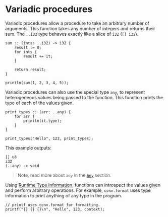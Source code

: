 # Variadic procedures

Variadic procedures allow a procedure to take an arbitrary number of arguments. This function takes any number of integers and returns their sum. The `..i32` type behaves exactly like a slice of `i32` (`[] i32`).
```onyx
sum :: (ints: ..i32) -> i32 {
    result := 0;
    for ints {
        result += it;
    }

    return result;
}

println(sum(1, 2, 3, 4, 5));
```

Variadic procedures can also use the special type `any`, to represent heterogeneous values being passed to the function. This function prints the type of each of the values given.
```onyx
print_types :: (arr: ..any) {
    for arr {
        println(it.type);
    }
}

print_types("Hello", 123, print_types);
```
This example outputs:
```
[] u8
i32
(..any) -> void
```
> Note, read more about `any` in the [`Any`](/stdlib/any.md) section.

Using [Runtime Type Information](), functions can introspect the values given and perform arbitrary operations. For example, `conv.format` uses type information to print anything of any type in the program.
```onyx
// printf uses conv.format for formatting.
printf("{} {} {}\n", "Hello", 123, context);
```
